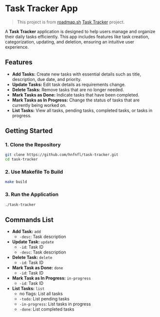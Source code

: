 # Task Tracker App

> This project is from [roadmap.sh](https://roadmap.sh/) [Task Tracker](https://roadmap.sh/projects/task-tracker) project.

A **Task Tracker** application is designed to help users manage and organize their daily tasks efficiently. This app includes features like task creation, categorization, updating, and deletion, ensuring an intuitive user experience.

## Features

- **Add Tasks:** Create new tasks with essential details such as title, description, due date, and priority.
- **Update Tasks:** Edit task details as requirements change.
- **Delete Tasks:** Remove tasks that are no longer needed.
- **Mark Tasks as Done:** Indicate tasks that have been completed.
- **Mark Tasks as In Progress:** Change the status of tasks that are currently being worked on.
- **List Tasks:** View all tasks, pending tasks, completed tasks, or tasks in progress.

## Getting Started

### 1. Clone the Repository

```bash
git clone https://github.com/hnfnfl/task-tracker.git
cd task-tracker
```

### 2. Use Makefile To Build

```bash
make build
```

### 3. Run the Application

```bash
./task-tracker
```

## Commands List

- **Add Task:** `add`
  - `-desc`: Task description
- **Update Task:** `update`
  - `-id`: Task ID
  - `-desc`: Task description
- **Delete Task:** `delete`
  - `-id`: Task ID
- **Mark Task as Done:** `done`
  - `-id`: Task ID
- **Mark Task as In Progress:** `in-progress`
  - `-id`: Task ID
- **List Tasks:** `list`
  - no flags: List all tasks
  - `-todo`: List pending tasks
  - `-in-progress`: List tasks in progress
  - `-done`: List completed tasks

